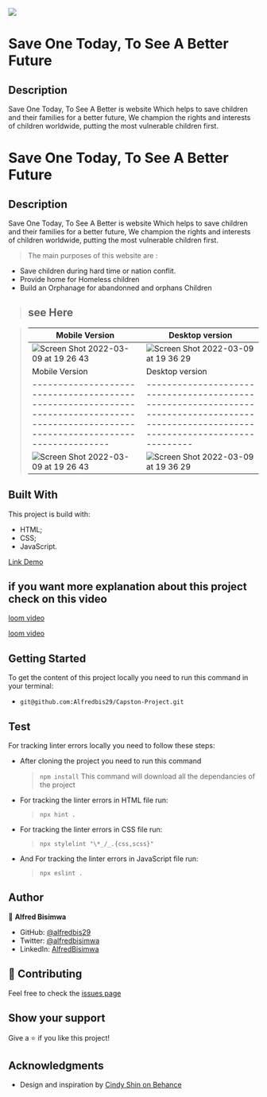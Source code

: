 ![](https://img.shields.io/badge/Microverse-blueviolet)


# Save One Today, To See A Better Future

## Description

Save One Today, To See A Better is website Which helps to save children and their families for a better future, We champion the rights and interests of children worldwide, putting the most vulnerable children first.


# Save One Today, To See A Better Future



## Description

Save One Today, To See A Better is website Which helps to save children and their families for a better future, We champion the rights and interests of children worldwide, putting the most vulnerable children first.
> The main purposes of this website are :

- Save children during hard time or nation conflit.
- Provide home for Homeless children
- Build an Orphanage for abandonned and orphans Children

> ## see Here
>

> | Mobile Version                                                                                                                               | Desktop version                                                                                                                              |
> | -------------------------------------------------------------------------------------------------------------------------------------------- | -------------------------------------------------------------------------------------------------------------------------------------------- |
> | ![Screen Shot 2022-03-09 at 19 26 43](https://user-images.githubusercontent.com/88894525/157498230-8e7013d8-bac0-49ba-ad69-1bc59fa85464.png) | ![Screen Shot 2022-03-09 at 19 36 29](https://user-images.githubusercontent.com/88894525/157498669-56db4b96-26f3-4a81-8a60-9c5803d9a4f6.png) |
> | Mobile Version                                                                                                                          | Desktop version                                                                                                                         |
> | --------------------------------------------------------------------------------------------------------------------------------------- | --------------------------------------------------------------------------------------------------------------------------------------- |
> |![Screen Shot 2022-03-09 at 19 26 43](https://user-images.githubusercontent.com/88894525/157498230-8e7013d8-bac0-49ba-ad69-1bc59fa85464.png) | ![Screen Shot 2022-03-09 at 19 36 29](https://user-images.githubusercontent.com/88894525/157498669-56db4b96-26f3-4a81-8a60-9c5803d9a4f6.png)|


## Built With

This project is build with:

- HTML;
- CSS;
- JavaScript.

[Link Demo](https://alfredbis29.github.io/Capston-Project/)

## if you want more explanation about this project check on this video


[loom video ](https://www.loom.com/share/4e31b0cf671748c0b50b4fcb44bc91aa)


[loom video ](https://www.loom.com/share/4e31b0cf671748c0b50b4fcb44bc91aa)

## Getting Started

To get the content of this project locally you need to run this command in your terminal:

- `git@github.com:Alfredbis29/Capston-Project.git`

## Test

For tracking linter errors locally you need to follow these steps:

- After cloning the project you need to run this command

  > `npm install`
  > This command will download all the dependancies of the project

- For tracking the linter errors in HTML file run:

  > `npx hint .`

- For tracking the linter errors in CSS file run:

  > `npx stylelint "\*_/_.{css,scss}"`

- And For tracking the linter errors in JavaScript file run:

  > `npx eslint .`

## Author

👤 **Alfred Bisimwa**

- GitHub: [@alfredbis29](https://github.com/Alfredbis29)
- Twitter: [@alfredbisimwa](https://twitter.com/AlfredBisimwa1)
- LinkedIn: [AlfredBisimwa](https://www.linkedin.com/in/kalumuna-bisimwa-0501a81a8/)

## :handshake: Contributing

Feel free to check the [issues page](git@github.com:Alfredbis29/Capston-Project.git/issue)

## Show your support

Give a :star: if you like this project!

## Acknowledgments

- Design and inspiration by [Cindy Shin on Behance](https://www.behance.net/gallery/29845175/CC-Global-Summit-2015)
